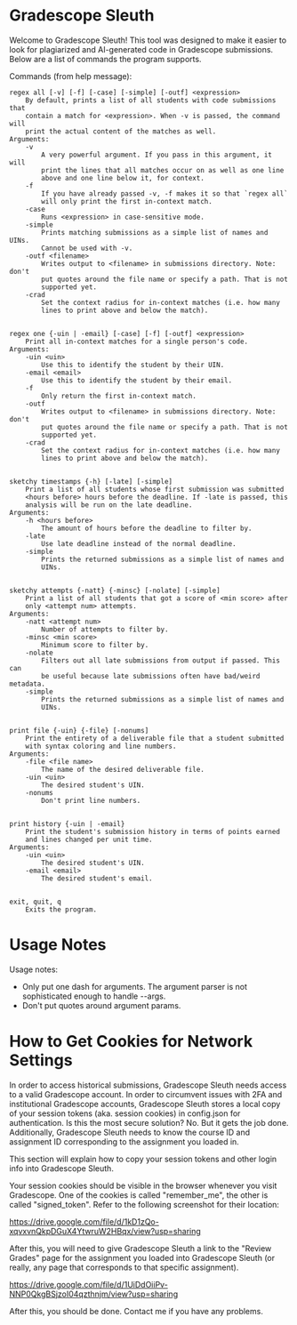 # Gradescope Sleuth

Welcome to Gradescope Sleuth! This tool was designed to make it easier to look for plagiarized and AI-generated code in Gradescope submissions. Below are a list of commands the program supports.

Commands (from help message):

    regex all [-v] [-f] [-case] [-simple] [-outf] <expression>
        By default, prints a list of all students with code submissions that
        contain a match for <expression>. When -v is passed, the command will
        print the actual content of the matches as well.
    Arguments:
        -v
            A very powerful argument. If you pass in this argument, it will
            print the lines that all matches occur on as well as one line
            above and one line below it, for context.
        -f
            If you have already passed -v, -f makes it so that `regex all`
            will only print the first in-context match.
        -case
            Runs <expression> in case-sensitive mode.
        -simple
            Prints matching submissions as a simple list of names and UINs.
            Cannot be used with -v.
        -outf <filename>
            Writes output to <filename> in submissions directory. Note: don't
            put quotes around the file name or specify a path. That is not
            supported yet.
        -crad
            Set the context radius for in-context matches (i.e. how many
            lines to print above and below the match).


    regex one {-uin | -email} [-case] [-f] [-outf] <expression>
        Print all in-context matches for a single person's code.
    Arguments:
        -uin <uin>
            Use this to identify the student by their UIN.
        -email <email>
            Use this to identify the student by their email.
        -f
            Only return the first in-context match.
        -outf
            Writes output to <filename> in submissions directory. Note: don't
            put quotes around the file name or specify a path. That is not
            supported yet.
        -crad
            Set the context radius for in-context matches (i.e. how many
            lines to print above and below the match).


    sketchy timestamps {-h} [-late] [-simple]
        Print a list of all students whose first submission was submitted
        <hours before> hours before the deadline. If -late is passed, this
        analysis will be run on the late deadline.
    Arguments:
        -h <hours before>
            The amount of hours before the deadline to filter by.
        -late
            Use late deadline instead of the normal deadline.
        -simple
            Prints the returned submissions as a simple list of names and
            UINs.


    sketchy attempts {-natt} {-minsc} [-nolate] [-simple]
        Print a list of all students that got a score of <min score> after
        only <attempt num> attempts.
    Arguments:
        -natt <attempt num>
            Number of attempts to filter by.
        -minsc <min score>
            Minimum score to filter by.
        -nolate
            Filters out all late submissions from output if passed. This can
            be useful because late submissions often have bad/weird metadata.
        -simple
            Prints the returned submissions as a simple list of names and
            UINs.


    print file {-uin} {-file} [-nonums]
        Print the entirety of a deliverable file that a student submitted
        with syntax coloring and line numbers.
    Arguments:
        -file <file name>
            The name of the desired deliverable file.
        -uin <uin>
            The desired student's UIN.
        -nonums
            Don't print line numbers.
    

    print history {-uin | -email}
        Print the student's submission history in terms of points earned
        and lines changed per unit time.
    Arguments:
        -uin <uin>
            The desired student's UIN.
        -email <email> 
            The desired student's email.


    exit, quit, q
        Exits the program.



# Usage Notes

Usage notes:
- Only put one dash for arguments. The argument parser is not sophisticated enough to handle --args.
- Don't put quotes around argument params.


# How to Get Cookies for Network Settings

In order to access historical submissions, Gradescope Sleuth needs access to a valid Gradescope account. In order to circumvent issues with 2FA and institutional Gradescope accounts, Gradescope Sleuth stores a local copy of your session tokens (aka. session cookies) in config.json for authentication. Is this the most secure solution? No. But it gets the job done. Additionally, Gradescope Sleuth needs to know the course ID and assignment ID corresponding to the assignment you loaded in.

This section will explain how to copy your session tokens and other login info into Gradescope Sleuth.

Your session cookies should be visible in the browser whenever you visit Gradescope. One of the cookies is called "remember_me", the other is called "signed_token". Refer to the following screenshot for their location:

https://drive.google.com/file/d/1kD1zQo-xqvxvnQkpDGuX4YtwruW2HBqx/view?usp=sharing

After this, you will need to give Gradescope Sleuth a link to the "Review Grades" page for the assignment you loaded into Gradescope Sleuth (or really, any page that corresponds to that specific assignment).

https://drive.google.com/file/d/1UiDdOiiPv-NNP0QkgBSjzoI04qzthnjm/view?usp=sharing

After this, you should be done. Contact me if you have any problems.


